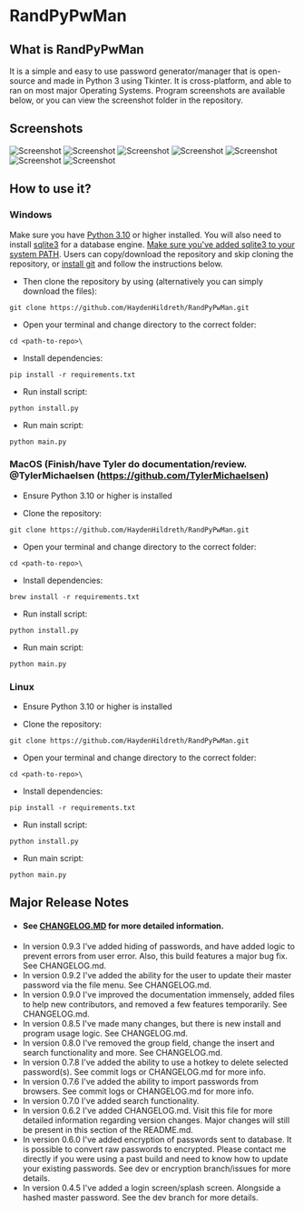 # RandPyPwMan

## What is RandPyPwMan
It is a simple and easy to use password generator/manager that is open-source and made in Python 3 using Tkinter. It is cross-platform, and able to ran on most major Operating Systems. Program screenshots are available below, or you can view the screenshot folder in the repository.

## Screenshots
![Screenshot](https://github.com/HaydenHildreth/RandPyPwMan/blob/dev/screenshots/screenshot6.png)
![Screenshot](https://github.com/HaydenHildreth/RandPyPwMan/blob/dev/screenshots/screenshot1.png)
![Screenshot](https://github.com/HaydenHildreth/RandPyPwMan/blob/dev/screenshots/screenshot2.png)
![Screenshot](https://github.com/HaydenHildreth/RandPyPwMan/blob/dev/screenshots/screenshot3.png)
![Screenshot](https://github.com/HaydenHildreth/RandPyPwMan/blob/dev/screenshots/screenshot4.png)
![Screenshot](https://github.com/HaydenHildreth/RandPyPwMan/blob/dev/screenshots/screenshot5.png)
![Screenshot](https://github.com/HaydenHildreth/RandPyPwMan/blob/dev/screenshots/screenshot7.png)

## How to use it?
### Windows
Make sure you have [Python 3.10](https://www.python.org/downloads/) or higher installed. You will also need to install [sqlite3](https://www.sqlite.org/download.html) for a database engine. [Make sure you've added sqlite3 to your system PATH](https://dev.to/dendihandian/installing-sqlite3-in-windows-44eb). Users can copy/download the repository and skip cloning the repository, or [install git](https://git-scm.com/download/win) and follow the instructions below.

* Then clone the repository by using (alternatively you can simply download the files):
```
git clone https://github.com/HaydenHildreth/RandPyPwMan.git
```

* Open your terminal and change directory to the correct folder:
```
cd <path-to-repo>\
```

* Install dependencies:
```
pip install -r requirements.txt
```

* Run install script:
```
python install.py
```

* Run main script:
```
python main.py
```

### MacOS (Finish/have Tyler do documentation/review. @TylerMichaelsen (https://github.com/TylerMichaelsen)
* Ensure Python 3.10 or higher is installed

* Clone the repository:
```
git clone https://github.com/HaydenHildreth/RandPyPwMan.git
```

* Open your terminal and change directory to the correct folder:
```
cd <path-to-repo>\
```

* Install dependencies:
```
brew install -r requirements.txt
```

* Run install script:
```
python install.py
```

* Run main script:
```
python main.py
```

### Linux
* Ensure Python 3.10 or higher is installed

* Clone the repository:
```
git clone https://github.com/HaydenHildreth/RandPyPwMan.git
```

* Open your terminal and change directory to the correct folder:
```
cd <path-to-repo>\
```

* Install dependencies:
```
pip install -r requirements.txt
```

* Run install script:
```
python install.py
```

* Run main script:
```
python main.py
```

## Major Release Notes
- #### See [CHANGELOG.MD](https://github.com/HaydenHildreth/RandPyPwMan/blob/main/CHANGELOG.md) for more detailed information.
- In version 0.9.3 I've added hiding of passwords, and have added logic to prevent errors from user error. Also, this build features a major bug fix. See CHANGELOG.md.
- In version 0.9.2 I've added the ability for the user to update their master password via the file menu. See CHANGELOG.md.
- In version 0.9.0 I've improved the documentation immensely, added files to help new contributors, and removed a few features temporarily. See CHANGELOG.md.
- In version 0.8.5 I've made many changes, but there is new install and program usage logic. See CHANGELOG.md.
- In version 0.8.0 I've removed the group field, change the insert and search functionality and more. See CHANGELOG.md.
- In version 0.7.8 I've added the ability to use a hotkey to delete selected password(s). See commit logs or CHANGELOG.md for more info.
- In version 0.7.6 I've added the ability to import passwords from browsers. See commit logs or CHANGELOG.md for more info.
- In version 0.7.0 I've added search functionality.
- In version 0.6.2 I've added CHANGELOG.md. Visit this file for more detailed information regarding version changes. Major changes will still be present in this section of the README.md.
- In version 0.6.0 I've added encryption of passwords sent to database. It is possible to convert raw passwords to encrypted. Please contact me directly if you were using a past build and need to know how to update your existing passwords. See dev or encryption branch/issues for more details.
- In version 0.4.5 I've added a login screen/splash screen. Alongside a hashed master password. See the dev branch for more details.
